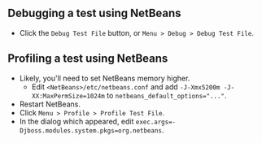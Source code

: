 ## Debugging a test using NetBeans
* Click the `Debug Test File` button, or `Menu > Debug > Debug Test File`.

## Profiling a test using NetBeans
* Likely, you'll need to set NetBeans memory higher.
  * Edit `<NetBeans>/etc/netbeans.conf` and add `-J-Xmx5200m -J-XX:MaxPermSize=1024m` to `netbeans_default_options="..."`.
* Restart NetBeans.
* Click `Menu > Profile > Profile Test File`.
* In the dialog which appeared, edit `exec.args=-Djboss.modules.system.pkgs=org.netbeans`.


